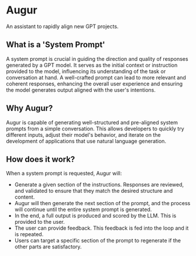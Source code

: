 # Augur
An assistant to rapidly align new GPT projects. 

## What is a 'System Prompt'
A system prompt is crucial in guiding the direction and quality of responses generated by a GPT model. It serves as the initial context or instruction provided to the model, influencing its understanding of the task or conversation at hand. A well-crafted prompt can lead to more relevant and coherent responses, enhancing the overall user experience and ensuring the model generates output aligned with the user's intentions.

## Why Augur?
Augur is capable of generating well-structured and pre-aligned system prompts from a simple conversation. This allows developers to quickly try different inputs, adjust their model's behavior, and iterate on the development of applications that use natural language generation. 

## How does it work?
When a system prompt is requested, Augur will:  

- Generate a given section of the instructions. Responses are reviewed, and validated to ensure that they match the desired structure and content.  
- Augur will then generate the next section of the prompt, and the process will continue until the entire system prompt is generated.  
- In the end, a full output is produced and scored by the LLM. This is provided to the user.  
- The user can provide feedback. This feedback is fed into the loop and it is repeated.  
- Users can target a specific section of the prompt to regenerate if the other parts are satisfactory.  